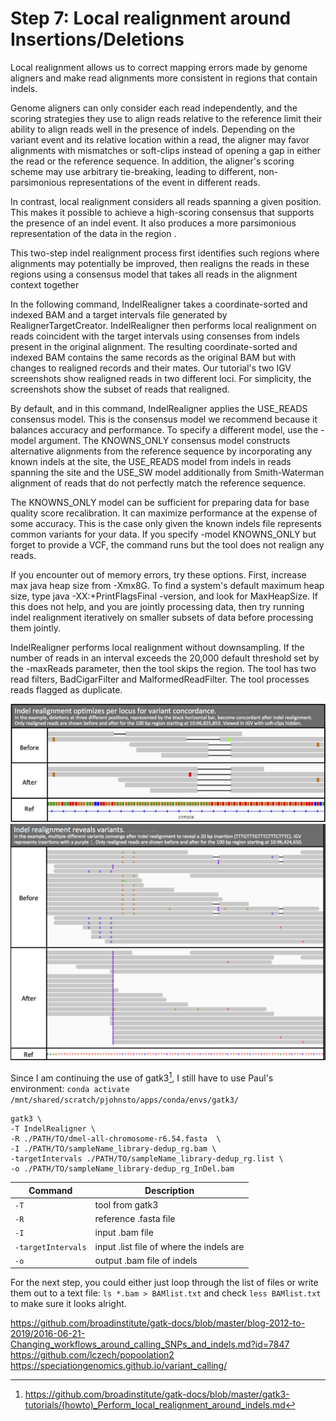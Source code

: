 # Step 7: Local realignment around Insertions/Deletions

Local realignment allows us to correct mapping errors made by genome aligners and make read alignments more consistent in regions that contain indels.

Genome aligners can only consider each read independently, and the scoring strategies they use to align reads relative to the reference limit their ability to align reads well in the presence of indels. Depending on the variant event and its relative location within a read, the aligner may favor alignments with mismatches or soft-clips instead of opening a gap in either the read or the reference sequence. In addition, the aligner's scoring scheme may use arbitrary tie-breaking, leading to different, non-parsimonious representations of the event in different reads.

In contrast, local realignment considers all reads spanning a given position. This makes it possible to achieve a high-scoring consensus that supports the presence of an indel event. It also produces a more parsimonious representation of the data in the region .

This two-step indel realignment process first identifies such regions where alignments may potentially be improved, then realigns the reads in these regions using a consensus model that takes all reads in the alignment context together

In the following command, IndelRealigner takes a coordinate-sorted and indexed BAM and a target intervals file generated by RealignerTargetCreator. IndelRealigner then performs local realignment on reads coincident with the target intervals using consenses from indels present in the original alignment. The resulting coordinate-sorted and indexed BAM contains the same records as the original BAM but with changes to realigned records and their mates. Our tutorial's two IGV screenshots show realigned reads in two different loci. For simplicity, the screenshots show the subset of reads that realigned.


By default, and in this command, IndelRealigner applies the USE_READS consensus model. This is the consensus model we recommend because it balances accuracy and performance. To specify a different model, use the -model argument. The KNOWNS_ONLY consensus model constructs alternative alignments from the reference sequence by incorporating any known indels at the site, the USE_READS model from indels in reads spanning the site and the USE_SW model additionally from Smith-Waterman alignment of reads that do not perfectly match the reference sequence.

The KNOWNS_ONLY model can be sufficient for preparing data for base quality score recalibration. It can maximize performance at the expense of some accuracy. This is the case only given the known indels file represents common variants for your data. If you specify -model KNOWNS_ONLY but forget to provide a VCF, the command runs but the tool does not realign any reads.

If you encounter out of memory errors, try these options. First, increase max java heap size from -Xmx8G. To find a system's default maximum heap size, type java -XX:+PrintFlagsFinal -version, and look for MaxHeapSize. If this does not help, and you are jointly processing data, then try running indel realignment iteratively on smaller subsets of data before processing them jointly.

IndelRealigner performs local realignment without downsampling. If the number of reads in an interval exceeds the 20,000 default threshold set by the -maxReads parameter, then the tool skips the region.
The tool has two read filters, BadCigarFilter and MalformedReadFilter. The tool processes reads flagged as duplicate.

![image](7_img1.png)
![image](7_img2.png)


Since I am continuing the use of gatk3[^1], I still have to use Paul's environment: `conda activate /mnt/shared/scratch/pjohnsto/apps/conda/envs/gatk3/`



```
gatk3 \
-T IndelRealigner \
-R ./PATH/TO/dmel-all-chromosome-r6.54.fasta  \
-I ./PATH/TO/sampleName_library-dedup_rg.bam \
-targetIntervals ./PATH/TO/sampleName_library-dedup_rg.list \
-o ./PATH/TO/sampleName_library-dedup_rg_InDel.bam
```
| Command      | Description |
| ----------- | ----------- |
| `-T` | tool from gatk3 |
| `-R` | reference .fasta file |
| `-I` | input .bam file |
| `-targetIntervals` | input .list file of where the indels are |
| `-o` | output .bam file of indels |

For the next step, you could either just loop through the list of files or write them out to a text file: `ls *.bam > BAMlist.txt` and check `less BAMlist.txt` to make sure it looks alright.


[^1]: <https://github.com/broadinstitute/gatk-docs/blob/master/gatk3-tutorials/(howto)_Perform_local_realignment_around_indels.md>

https://github.com/broadinstitute/gatk-docs/blob/master/blog-2012-to-2019/2016-06-21-Changing_workflows_around_calling_SNPs_and_indels.md?id=7847
https://github.com/lczech/popoolation2
https://speciationgenomics.github.io/variant_calling/
